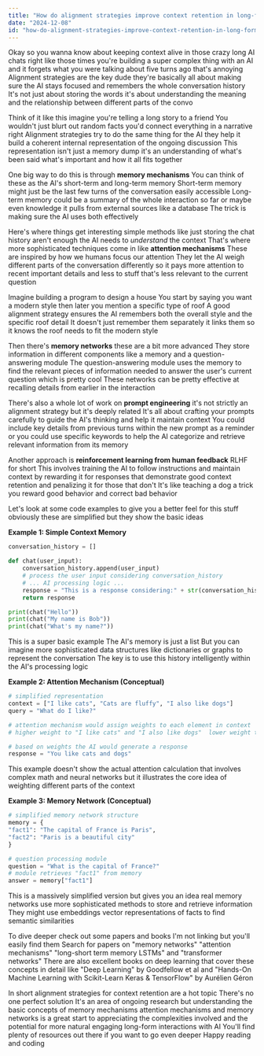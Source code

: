 ```yaml
---
title: "How do alignment strategies improve context retention in long-form AI interactions?"
date: "2024-12-08"
id: "how-do-alignment-strategies-improve-context-retention-in-long-form-ai-interactions"
---
```


Okay so you wanna know about keeping context alive in those crazy long AI chats right  like those times you're building a super complex thing with an AI and it forgets what you were talking about five turns ago that's annoying  Alignment strategies are the key dude they're basically all about making sure the AI stays focused and remembers the whole conversation history  It's not just about storing the words it's about understanding the meaning and the relationship between different parts of the convo

Think of it like this  imagine you're telling a long story to a friend  You wouldn't just blurt out random facts you'd connect everything in a narrative right  Alignment strategies try to do the same thing for the AI they help it build a coherent internal representation of the ongoing discussion  This representation isn't just a memory dump it's an understanding of what's been said what's important and how it all fits together


One big way to do this is through **memory mechanisms**  You can think of these as the AI's short-term and long-term memory  Short-term memory might just be the last few turns of the conversation easily accessible  Long-term memory could be a summary of the whole interaction so far or maybe even knowledge it pulls from external sources like a database  The trick is making sure the AI uses both effectively


Here's where things get interesting  simple methods like just storing the chat history aren't enough  the AI needs to *understand* the context  That's where more sophisticated techniques come in like **attention mechanisms**  These are inspired by how we humans focus our attention  They let the AI weigh different parts of the conversation differently  so it pays more attention to recent important details and less to stuff that's less relevant to the current question  


Imagine building a program to design a house  You start by saying you want a modern style then later you mention a specific type of roof  A good alignment strategy ensures the AI remembers both the overall style and the specific roof detail  It doesn't just remember them separately it links them so it knows the roof needs to fit the modern style


Then there's **memory networks**  these are a bit more advanced  They store information in different components like a memory and a question-answering module  The question-answering module uses the memory to find the relevant pieces of information needed to answer the user's current question which is pretty cool  These networks can be pretty effective at recalling details from earlier in the interaction


There's also a whole lot of work on **prompt engineering**  it's not strictly an alignment strategy but it's deeply related  It's all about crafting your prompts carefully to guide the AI's thinking and help it maintain context  You could include key details from previous turns within the new prompt as a reminder or you could use specific keywords to help the AI categorize and retrieve relevant information from its memory


Another approach is **reinforcement learning from human feedback**  RLHF for short  This involves training the AI to follow instructions and maintain context by rewarding it for responses that demonstrate good context retention and penalizing it for those that don't  It's like teaching a dog a trick  you reward good behavior and correct bad behavior


Let's look at some code examples to give you a better feel for this stuff  obviously these are simplified but they show the basic ideas


**Example 1: Simple Context Memory**


```python
conversation_history = []

def chat(user_input):
    conversation_history.append(user_input)
    # process the user input considering conversation_history
    # ... AI processing logic ...
    response = "This is a response considering:" + str(conversation_history)
    return response

print(chat("Hello"))
print(chat("My name is Bob"))
print(chat("What's my name?"))

```

This is a super basic example  The AI's memory is just a list  But you can imagine more sophisticated data structures like dictionaries or graphs to represent the conversation  The key is to use this history intelligently within the AI's processing logic


**Example 2: Attention Mechanism (Conceptual)**


```python
# simplified representation
context = ["I like cats", "Cats are fluffy", "I also like dogs"]
query = "What do I like?"

# attention mechanism would assign weights to each element in context
# higher weight to "I like cats" and "I also like dogs"  lower weight to "Cats are fluffy"

# based on weights the AI would generate a response
response = "You like cats and dogs"

```


This example doesn't show the actual attention calculation  that involves complex math and neural networks  but it illustrates the core idea of weighting different parts of the context  


**Example 3: Memory Network (Conceptual)**


```python
# simplified memory network structure
memory = {
"fact1": "The capital of France is Paris",
"fact2": "Paris is a beautiful city"
}

# question processing module
question = "What is the capital of France?"
# module retrieves "fact1" from memory
answer = memory["fact1"]
```


This is a massively simplified version but gives you an idea  real memory networks use more sophisticated methods to store and retrieve information  They might use embeddings vector representations of facts to find semantic similarities


To dive deeper check out some papers and books  I'm not linking but you'll easily find them  Search for papers on "memory networks" "attention mechanisms"  "long-short term memory LSTMs" and "transformer networks"  There are also excellent books on deep learning that cover these concepts in detail like "Deep Learning" by Goodfellow et al and "Hands-On Machine Learning with Scikit-Learn Keras & TensorFlow" by Aurélien Géron   


In short alignment strategies for context retention are a hot topic  There's no one perfect solution  It's an area of ongoing research  but understanding the basic concepts of memory mechanisms attention mechanisms and memory networks is a great start to appreciating the complexities involved and the potential for more natural engaging long-form interactions with AI  You'll find plenty of resources out there if you want to go even deeper  Happy reading  and coding
